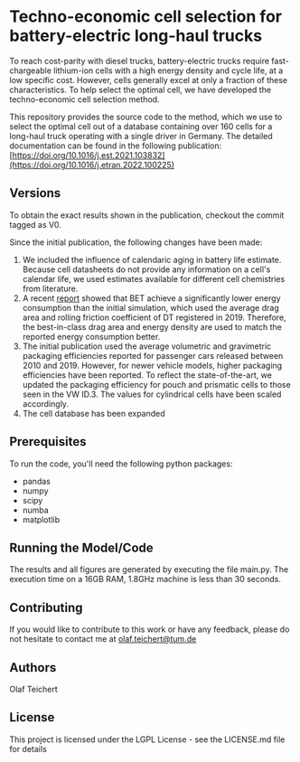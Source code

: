 # Techno-economic cell selection for battery-electric long-haul trucks

To reach cost-parity with diesel trucks, battery-electric trucks require fast-chargeable lithium-ion cells with a high energy density and cycle life, at a low specific cost. However, cells generally excel at only a fraction of these characteristics. To help select the optimal cell, we have developed the techno-economic cell selection method. 

This repository provides the source code to the method, which we use to select the optimal cell out of a database containing over 160 cells for a long-haul truck operating with a single driver in Germany. The detailed documentation can be found in the following publication: [https://doi.org/10.1016/j.est.2021.103832](https://doi.org/10.1016/j.etran.2022.100225)

## Versions

To obtain the exact results shown in the publication, checkout the commit tagged as V0. 

Since the initial publication, the following changes have been made: 
1. We included the influence of calendaric aging in battery life estimate. Because cell datasheets do not provide any information on a cell's calendar life, we used estimates available for different cell chemistries from literature.
2. A recent [report](https://brochures.volvotrucks.com/de/volvotrucks) showed that BET achieve a significantly lower energy consumption than the initial simulation, which used the average drag area and rolling friction coefficient of DT registered in 2019. Therefore, the best-in-class drag area and energy density are used to match the reported energy consumption better. 
3. The initial publication used the average volumetric and gravimetric packaging efficiencies reported for passenger cars released between 2010 and 2019. However, for newer vehicle models, higher packaging efficiencies have been reported. To reflect the state-of-the-art, we updated the packaging efficiency for pouch and prismatic cells to those seen in the VW ID.3. The values for cylindrical cells have been scaled accordingly. 
4. The cell database has been expanded

## Prerequisites
To run the code, you'll need the following python packages: 
  - pandas
  - numpy
  - scipy
  - numba
  - matplotlib

## Running the Model/Code

The results and all figures are generated by executing the file main.py. The execution time on a 16GB RAM, 1.8GHz machine is less than 30 seconds.

## Contributing

If you would like to contribute to this work or have any feedback, please do not hesitate to contact me at olaf.teichert@tum.de

## Authors
Olaf Teichert
 
## License
This project is licensed under the LGPL License - see the LICENSE.md file for details
